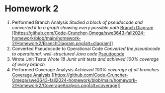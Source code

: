 # Homework 2

1. Performed Branch Analysis
   *Studied a block of pseudocode and converted it to a graph showing every possible path*
   [Branch Diagram](BranchDiagram.png "BranchDiagram.png")
   [[https://github.com/Code-Cruncher-Omega/swe3643-fall2024-homework/blob/main/homework-2/Homework2/BranchDiagram.png|alt=diagram]]
3. Converted Pseudocode to Operational Code
   *Converted the pseudocode to operational, well-structured Java code*
   [Pseudocode](psuedocode.txt "psuedocode.txt")
4. Wrote Unit Tests
   *Wrote 18 Junit unit tests and achieved 100% coverage of every branch*
5. Performed Coverage Analysis
   *Achieved 100% coverage of all branches*
   [Coverage Analysis](CoverageAnalysis.png "CoverageAnalysis.png")
   [[https://github.com/Code-Cruncher-Omega/swe3643-fall2024-homework/blob/main/homework-2/Homework2/CoverageAnalysis.png|alt=coverage]]
